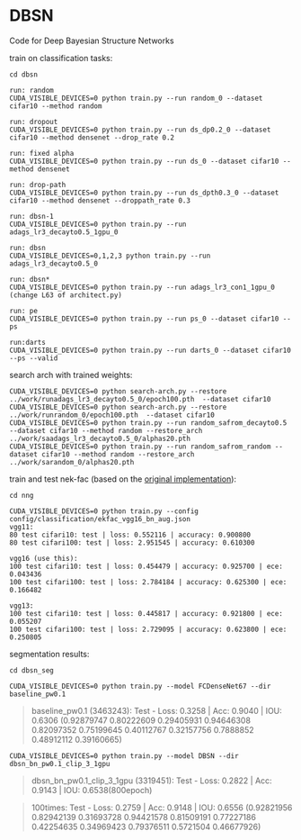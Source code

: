 # DBSN
Code for Deep Bayesian Structure Networks

train on classification tasks:
```
cd dbsn

run: random
CUDA_VISIBLE_DEVICES=0 python train.py --run random_0 --dataset cifar10 --method random

run: dropout
CUDA_VISIBLE_DEVICES=0 python train.py --run ds_dp0.2_0 --dataset cifar10 --method densenet --drop_rate 0.2

run: fixed alpha
CUDA_VISIBLE_DEVICES=0 python train.py --run ds_0 --dataset cifar10 --method densenet

run: drop-path
CUDA_VISIBLE_DEVICES=0 python train.py --run ds_dpth0.3_0 --dataset cifar10 --method densenet --droppath_rate 0.3

run: dbsn-1
CUDA_VISIBLE_DEVICES=0 python train.py --run adags_lr3_decayto0.5_1gpu_0

run: dbsn
CUDA_VISIBLE_DEVICES=0,1,2,3 python train.py --run adags_lr3_decayto0.5_0

run: dbsn*
CUDA_VISIBLE_DEVICES=0 python train.py --run adags_lr3_con1_1gpu_0 (change L63 of architect.py)

run: pe
CUDA_VISIBLE_DEVICES=0 python train.py --run ps_0 --dataset cifar10 --ps

run:darts
CUDA_VISIBLE_DEVICES=0 python train.py --run darts_0 --dataset cifar10 --ps --valid
```

search arch with trained weights:
```
CUDA_VISIBLE_DEVICES=0 python search-arch.py --restore ../work/runadags_lr3_decayto0.5_0/epoch100.pth  --dataset cifar10
CUDA_VISIBLE_DEVICES=0 python search-arch.py --restore ../work/runrandom_0/epoch100.pth  --dataset cifar10
CUDA_VISIBLE_DEVICES=0 python train.py --run random_safrom_decayto0.5 --dataset cifar10 --method random --restore_arch ../work/saadags_lr3_decayto0.5_0/alphas20.pth
CUDA_VISIBLE_DEVICES=0 python train.py --run random_safrom_random --dataset cifar10 --method random --restore_arch ../work/sarandom_0/alphas20.pth
```

train and test nek-fac (based on the [original implementation](https://github.com/pomonam/NoisyNaturalGradient)):
```
cd nng

CUDA_VISIBLE_DEVICES=0 python train.py --config config/classification/ekfac_vgg16_bn_aug.json
vgg11:
80 test cifari10: test | loss: 0.552116 | accuracy: 0.900800
80 test cifari100: test | loss: 2.951545 | accuracy: 0.610300

vgg16 (use this):
100 test cifari10: test | loss: 0.454479 | accuracy: 0.925700 | ece: 0.043436
100 test cifari100: test | loss: 2.784184 | accuracy: 0.625300 | ece: 0.166482

vgg13:
100 test cifari10: test | loss: 0.445817 | accuracy: 0.921800 | ece: 0.055207
100 test cifari100: test | loss: 2.729095 | accuracy: 0.623800 | ece: 0.250805
```

segmentation results:

`cd dbsn_seg`

`CUDA_VISIBLE_DEVICES=0 python train.py --model FCDenseNet67 --dir baseline_pw0.1`
> baseline_pw0.1 (3463243): Test - Loss: 0.3258 | Acc: 0.9040 | IOU: 0.6306 (0.92879747 0.80222609 0.29405931 0.94646308 0.82097352 0.75199645 0.40112767 0.32157756 0.7888852  0.48912112 0.39160665)


`CUDA_VISIBLE_DEVICES=0 python train.py --model DBSN --dir dbsn_bn_pw0.1_clip_3_1gpu`
> dbsn_bn_pw0.1_clip_3_1gpu (3319451): Test - Loss: 0.2822 | Acc: 0.9143 | IOU: 0.6538(800epoch)

> 100times: Test - Loss: 0.2759 | Acc: 0.9148 | IOU: 0.6556 (0.92821956 0.82942139 0.31693728 0.94421578 0.81509191 0.77227186 0.42254635 0.34969423 0.79376511 0.5721504  0.46677926)
